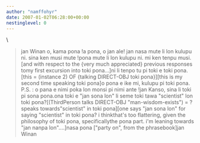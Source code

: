 ```yaml
---
author: "namffohyr"
date: 2007-01-02T06:28:00+00:00
nestinglevel: 0
---
```

\
> jan Winan o, kama pona !a pona, o jan ale!
> jan nasa mute li lon kulupu ni. sina ken musi mute !pona mute li lon kulupu ni. mi ken tenpu musi.\[and with respect to the {very much appreciated} previous responses tomy first excursion into toki pona...\]ni li tenpo tu pi toki e toki pona.\[this = (instance 2) OF {talking DIRECT-OBJ toki pona}\]\[this is my second time speaking toki pona\]o pona e ike mi, kulupu pi toki pona.
> P.S. : o pana e nimi poka lon monsi pi nimi ante !jan Kanso, sina li toki pi sona pona.ona toki e "jan sona lon" li seme toki tawa "scientist" lon toki pona?\[(ThirdPerson talks DIRECT-OBJ "man-wisdom-exists") = ? speaks towards"scientist" in toki pona\]\[one says "jan sona lon" for saying "scientist" in toki pona? i thinkthat's too flattering, given the philosophy of toki pona, specificallythe pona part. i'm leaning towards "jan nanpa lon"....\]nasa pona \["party on", from the phrasebook\]jan Winan